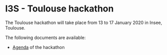 # I3S - Toulouse hackathon

The Toulouse hackathon will take place from 13 to 17 January 2020 in Insee, Toulouse.

The following documents are available:

  * [Agenda](agenda.md) of the hackathon

